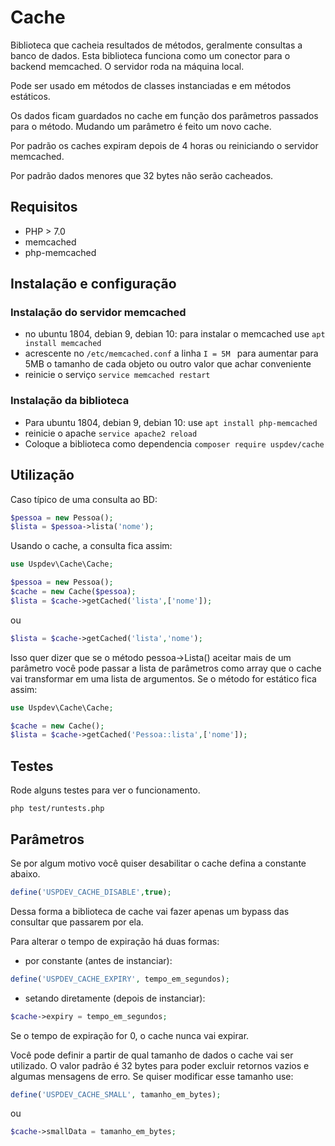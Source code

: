 # Cache
Biblioteca que cacheia resultados de métodos, geralmente consultas a banco de dados. Esta biblioteca funciona como um conector para o backend memcached. O servidor roda na máquina local.

Pode ser usado em métodos de classes instanciadas e em métodos estáticos.

Os dados ficam guardados no cache em função dos parâmetros passados para o método. Mudando um parâmetro é feito um novo cache.

Por padrão os caches expiram depois de 4 horas ou reiniciando o servidor memcached.

Por padrão dados menores que 32 bytes não serão cacheados.

## Requisitos

* PHP > 7.0
* memcached
* php-memcached

## Instalação e configuração

### Instalação do servidor memcached
* no ubuntu 1804, debian 9, debian 10: para instalar o memcached use ```apt install memcached```
* acrescente no ```/etc/memcached.conf``` a linha ```I = 5M ``` para aumentar para 5MB o tamanho de cada objeto ou outro valor que achar conveniente
* reinicie o serviço ``` service memcached restart ```

### Instalação da biblioteca
* Para ubuntu 1804, debian 9, debian 10: use ``` apt install php-memcached ```
* reinicie o apache ``` service apache2 reload ```
* Coloque a biblioteca como dependencia ``` composer require uspdev/cache ```

## Utilização

Caso típico de uma consulta ao BD:

```php
$pessoa = new Pessoa();
$lista = $pessoa->lista('nome');
```

Usando o cache, a consulta fica assim:

```php
use Uspdev\Cache\Cache;

$pessoa = new Pessoa();
$cache = new Cache($pessoa);
$lista = $cache->getCached('lista',['nome']);
```

ou 

```php
$lista = $cache->getCached('lista','nome');
```

Isso quer dizer que se o método pessoa->Lista() aceitar mais de um parâmetro você pode passar a lista de parâmetros como array que o cache vai transformar em uma lista de argumentos.
Se o método for estático fica assim:

```php
use Uspdev\Cache\Cache;

$cache = new Cache();
$lista = $cache->getCached('Pessoa::lista',['nome']);
```

## Testes

Rode alguns testes para ver o funcionamento.

    php test/runtests.php

## Parâmetros

Se por algum motivo você quiser desabilitar o cache defina a constante abaixo.

```php
define('USPDEV_CACHE_DISABLE',true);
```

Dessa forma a biblioteca de cache vai fazer apenas um bypass das consultar que passarem por ela.

Para alterar o tempo de expiração há duas formas:

* por constante (antes de instanciar):  
```php
define('USPDEV_CACHE_EXPIRY', tempo_em_segundos);
```
* setando diretamente (depois de instanciar): 
```php
$cache->expiry = tempo_em_segundos;
```

Se o tempo de expiração for 0, o cache nunca vai expirar.

Você pode definir a partir de qual tamanho de dados o cache vai ser utilizado. O valor padrão é 32 bytes para poder excluir retornos vazios e algumas mensagens de erro. Se quiser modificar esse tamanho use:
```php
define('USPDEV_CACHE_SMALL', tamanho_em_bytes);
```
ou
```php
$cache->smallData = tamanho_em_bytes;
```